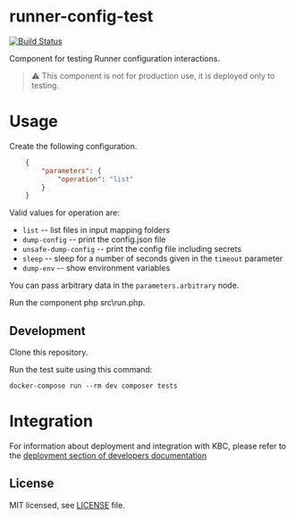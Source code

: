 # runner-config-test

[![Build Status](https://travis-ci.com/keboola/runner-config-test.svg?branch=master)](https://travis-ci.com/keboola/runner-config-test)

Component for testing Runner configuration interactions. 
> :warning: This component is not for production use, it is deployed only to testing.

# Usage
Create the following configuration.

```json
    {             
        "parameters": {
            "operation": "list"
        }
    }
```

Valid values for operation are:
- `list` -- list files in input mapping folders
- `dump-config` -- print the config.json file
- `unsafe-dump-config` -- print the config file including secrets 
- `sleep` -- sleep for a number of seconds given in the `timeout` parameter
- `dump-env` -- show environment variables

You can pass arbitrary data in the `parameters.arbitrary` node.

Run the component php src\run.php.

## Development
 
Clone this repository.

Run the test suite using this command:

```
docker-compose run --rm dev composer tests
```
 
# Integration

For information about deployment and integration with KBC, please refer to the [deployment section of developers documentation](https://developers.keboola.com/extend/component/deployment/) 

## License

MIT licensed, see [LICENSE](./LICENSE) file.
